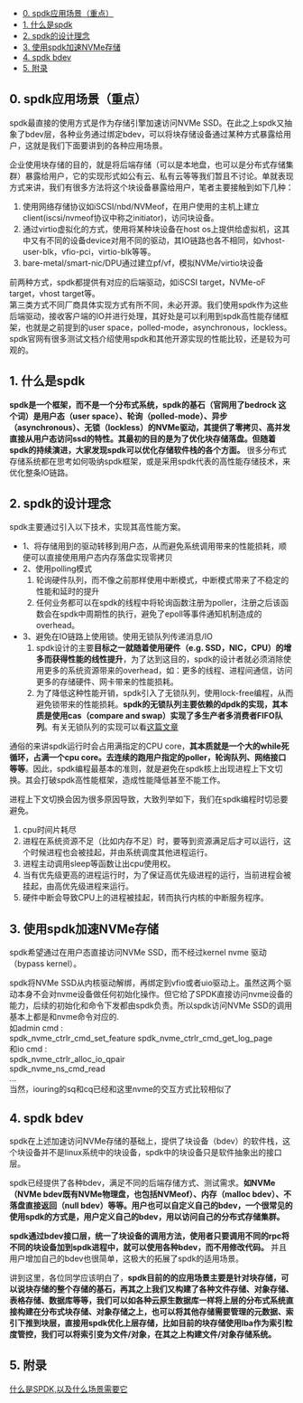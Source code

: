 <!-- TOC -->

- [0. spdk应用场景（重点）](#0-spdk应用场景重点)
- [1. 什么是spdk](#1-什么是spdk)
- [2. spdk的设计理念](#2-spdk的设计理念)
- [3. 使用spdk加速NVMe存储](#3-使用spdk加速nvme存储)
- [4. spdk bdev](#4-spdk-bdev)
- [5. 附录](#5-附录)

<!-- /TOC -->

## 0. spdk应用场景（重点）
spdk最直接的使用方式是作为存储引擎加速访问NVMe SSD。在此之上spdk又抽象了bdev层，各种业务通过绑定bdev，可以将块存储设备通过某种方式暴露给用户，这就是我们下面要讲到的各种应用场景。

企业使用块存储的目的，就是将后端存储（可以是本地盘，也可以是分布式存储集群）暴露给用户，它的实现形式如公有云、私有云等等我们暂且不讨论。单就表现方式来讲，我们有很多方法将这个块设备暴露给用户，笔者主要接触到如下几种：

1. 使用网络存储协议如iSCSI/nbd/NVMeof，在用户使用的主机上建立client(iscsi/nvmeof协议中称之initiator)，访问块设备。
2. 通过virtio虚拟化的方式，使用将某种块设备在host os上提供给虚拟机，这其中又有不同的设备device对用不同的驱动，其IO链路也各不相同，如vhost-user-blk，vfio-pci，virtio-blk等等。  
3. bare-metal/smart-nic/DPU通过建立pf/vf，模拟NVMe/virtio块设备  

前两种方式，spdk都提供有对应的后端驱动，如iSCSI target，NVMe-oF target，vhost target等。  
第三类方式不同厂商具体实现方式有所不同，未必开源。我们使用spdk作为这些后端驱动，接收客户端的IO并进行处理，其好处是可以利用到spdk高性能存储框架，也就是之前提到的user space，polled-mode，asynchronous，lockless。  
spdk官网有很多测试文档介绍使用spdk和其他开源实现的性能比较，还是较为可观的。

## 1. 什么是spdk
**spdk是一个框架，而不是一个分布式系统，spdk的基石（官网用了bedrock 这个词）是用户态（user space）、轮询（polled-mode）、异步（asynchronous）、无锁（lockless）的NVMe驱动，其提供了零拷贝、高并发直接从用户态访问ssd的特性。其最初的目的是为了优化块存储落盘。但随着spdk的持续演进，大家发现spdk可以优化存储软件栈的各个方面。**
很多分布式存储系统都在思考如何吸纳spdk框架，或是采用spdk代表的高性能存储技术，来优化整条IO链路。

## 2. spdk的设计理念
spdk主要通过引入以下技术，实现其高性能方案。  

* 1、将存储用到的驱动转移到用户态，从而避免系统调用带来的性能损耗，顺便可以直接使用用户态内存落盘实现零拷贝  
* 2、使用polling模式  
  1. 轮询硬件队列，而不像之前那样使用中断模式，中断模式带来了不稳定的性能和延时的提升  
  2. 任何业务都可以在spdk的线程中将轮询函数注册为poller，注册之后该函数会在spdk中周期性的执行，避免了epoll等事件通知机制造成的overhead。  
* 3、避免在IO链路上使用锁。使用无锁队列传递消息/IO    
  1. spdk设计的主要**目标之一就随着使用硬件（e.g. SSD，NIC，CPU）的增多而获得性能的线性提升**，为了达到这目的，spdk的设计者就必须消除使用更多的系统资源带来的overhead，如：更多的线程、进程间通信，访问更多的存储硬件、网卡带来的性能损耗。
  2. 为了降低这种性能开销，spdk引入了无锁队列，使用lock-free编程，从而避免锁带来的性能损耗。**spdk的无锁队列主要依赖的dpdk的实现，其本质是使用cas（compare and swap）实现了多生产者多消费者FIFO队列**。有关无锁队列的实现可以看[这篇文章](https://blog.csdn.net/chen98765432101/article/details/69367633)

通俗的来讲spdk运行时会占用满指定的CPU core，**其本质就是一个大的while死循环，占满一个cpu core。去连续的跑用户指定的poller，轮询队列、网络接口等等**。因此，spdk编程最基本的准则，就是避免在spdk核上出现进程上下文切换。其会打破spdk高性能框架，造成性能降低甚至不能工作。

进程上下文切换会因为很多原因导致，大致列举如下，我们在spdk编程时切忌要避免。
1. cpu时间片耗尽  
2. 进程在系统资源不足（比如内存不足）时，要等到资源满足后才可以运行，这个时候进程也会被挂起，并由系统调度其他进程运行。  
3. 进程主动调用sleep等函数让出cpu使用权。
4. 当有优先级更高的进程运行时，为了保证高优先级进程的运行，当前进程会被挂起，由高优先级进程来运行。
5. 硬件中断会导致CPU上的进程被挂起，转而执行内核的中断服务程序。

## 3. 使用spdk加速NVMe存储
spdk希望通过在用户态直接访问NVMe SSD，而不经过kernel nvme 驱动（bypass kernel）。  

spdk将NVMe SSD从内核驱动解绑，再绑定到vfio或者uio驱动上。虽然这两个驱动本身不会对nvme设备做任何初始化操作。但它给了SPDK直接访问nvme设备的能力，后续的初始化和命令下发都由spdk负责。所以spdk访问NVMe SSD的调用基本上都是和nvme命令对应的.    
如admin cmd :  
spdk_nvme_ctrlr_cmd_set_feature spdk_nvme_ctrlr_cmd_get_log_page     
和io cmd :  
spdk_nvme_ctrlr_alloc_io_qpair   
spdk_nvme_ns_cmd_read  
...  
当然，iouring的sq和cq已经和这里nvme的交互方式比较相似了  

## 4. spdk bdev
spdk在上述加速访问NVMe存储的基础上，提供了块设备（bdev）的软件栈，这个块设备并不是linux系统中的块设备，spdk中的块设备只是软件抽象出的接口层。

spdk已经提供了各种bdev，满足不同的后端存储方式、测试需求。**如NVMe（NVMe bdev既有NVMe物理盘，也包括NVMeof）、内存（malloc bdev）、不落盘直接返回（null bdev）等等。用户也可以自定义自己的bdev，一个很常见的使用spdk的方式是，用户定义自己的bdev，用以访问自己的分布式存储集群。**

**spdk通过bdev接口层，统一了块设备的调用方法，使用者只要调用不同的rpc将不同的块设备加到spdk进程中，就可以使用各种bdev，而不用修改代码。**  并且用户增加自己的bdev也很简单，这极大的拓展了spdk的适用场景。

讲到这里，各位同学应该明白了，**spdk目前的的应用场景主要是针对块存储，可以说块存储的整个存储的基石，再其之上我们又构建了各种文件存储、对象存储、表格存储、数据库等等，我们可以如各种云原生数据库一样将上层的分布式系统直接构建在分布式块存储、对象存储之上，也可以将其他存储需要管理的元数据、索引下推到块层，直接用spdk优化上层存储，比如目前的块存储使用lba作为索引粒度管控，我们可以将索引变为文件/对象，在其之上构建文件/对象存储系统。**


## 5. 附录
[什么是SPDK,以及什么场景需要它](https://zhuanlan.zhihu.com/p/362978954)